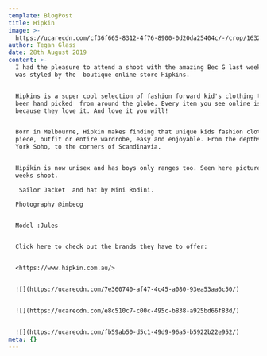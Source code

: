 ```yaml
---
template: BlogPost
title: Hipkin
image: >-
  https://ucarecdn.com/cf36f665-8312-4f76-8900-0d20da25404c/-/crop/1632x1091/0,0/-/preview/
author: Tegan Glass
date: 28th August 2019
content: >-
  I had the pleasure to attend a shoot with the amazing Bec G last weekend. It
  was styled by the  boutique online store Hipkins.


  Hipkins is a super cool selection of fashion forward kid's clothing that have
  been hand picked  from around the globe. Every item you see online is there
  because they love it. And love it you will!


  Born in Melbourne, Hipkin makes finding that unique kids fashion clothing
  piece, outfit or entire wardrobe, easy and enjoyable. From the depths of New
  York Soho, to the corners of Scandinavia.


  Hipikin is now unisex and has boys only ranges too. Seen here pictured in last
  weeks shoot. 

   Sailor Jacket  and hat by Mini Rodini.

  Photography @imbecg


  Model :Jules


  Click here to check out the brands they have to offer:


  <https://www.hipkin.com.au/>


  ![](https://ucarecdn.com/7e360740-af47-4c45-a080-93ea53aa6c50/)


  ![](https://ucarecdn.com/e8c510c7-c00c-495c-b838-a925bd66f83d/)


  ![](https://ucarecdn.com/fb59ab50-d5c1-49d9-96a5-b5922b22e952/)
meta: {}
---
```



